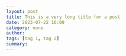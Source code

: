 ```yaml
---
layout: post
title: This is a very long title for a post
date: 2023-07-22 16:00
category: none
author: 
tags: [tag 1, tag 2]
summary: 
---
```


